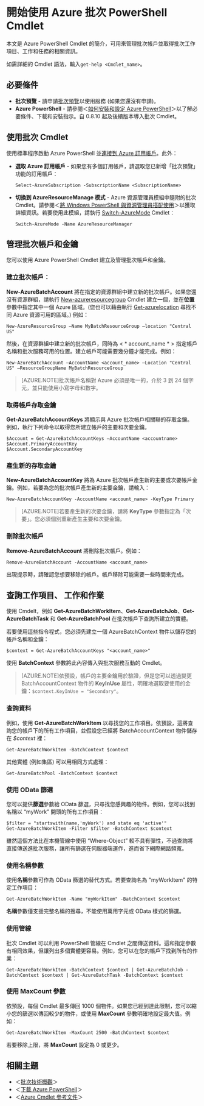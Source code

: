 <properties
	pageTitle="開始使用 Azure 批次 PowerShell Cmdlet"
	description="介紹用來管理 Azure 批次服務的 Azure PowerShell Cmdlet"
	services="batch"
	documentationCenter=""
	authors="dlepow"
	manager="timlt"
	editor="yidingz"/>

<tags
	ms.service="batch"
	ms.devlang="NA"
	ms.topic="article"
	ms.tgt_pltfrm="powershell"
	ms.workload="big-compute"
	ms.date="04/15/2015"
	ms.author="danlep"/>

# 開始使用 Azure 批次 PowerShell Cmdlet
本文是 Azure PowerShell Cmdlet 的簡介，可用來管理批次帳戶並取得批次工作項目、工作和任務的相關資訊。

如需詳細的 Cmdlet 語法，輸入```get-help <Cmdlet_name>```。


## 必要條件

* **批次預覽** - 請申請[批次預覽](https://account.windowsazure.com/PreviewFeatures)以使用服務 (如果您還沒有申請)。
* **Azure PowerShell** - 請參閱＜[如何安裝和設定 Azure PowerShell](../powershell-install-configure.md)＞以了解必要條件、下載和安裝指示。自 0.8.10 起及後續版本導入批次 Cmdlet。

## 使用批次 Cmdlet

使用標準程序啟動 Azure PowerShell 並[連接到 Azure 訂用帳戶](../powershell-install-configure.md#Connect)。此外：

* **選取 Azure 訂用帳戶** - 如果您有多個訂用帳戶，請選取您已新增「批次預覽」功能的訂用帳戶：

    ```
    Select-AzureSubscription -SubscriptionName <SubscriptionName>
    ```

* **切換到 AzureResourceManage 模式** - Azure 資源管理員模組中隨附的批次 Cmdlet。請參閱＜[將 Windows PowerShell 與資源管理員搭配使用](../powershell-azure-resource-manager.md)＞以獲取詳細資訊。若要使用此模組，請執行 [Switch-AzureMode](https://msdn.microsoft.com/library/dn722470.aspx) Cmdlet：

    ```
    Switch-AzureMode -Name AzureResourceManager
    ```

## 管理批次帳戶和金鑰

您可以使用 Azure PowerShell Cmdlet 建立及管理批次帳戶和金鑰。

### 建立批次帳戶：

**New-AzureBatchAccount** 將在指定的資源群組中建立新的批次帳戶。如果您還沒有資源群組，請執行 [New-azureresourcegroup](https://msdn.microsoft.com/library/dn654594.aspx) Cmdlet 建立一個，並在**位置** 參數中指定其中一個 Azure 區域。(您也可以藉由執行 [Get-azurelocation](https://msdn.microsoft.com/library/dn654582.aspx) 尋找不同 Azure 資源可用的區域。) 例如：

```
New-AzureResourceGroup –Name MyBatchResourceGroup –location "Central US"
```

然後，在資源群組中建立新的批次帳戶，同時為 < * account_name * > 指定帳戶名稱和批次服務可用的位置。建立帳戶可能需要幾分鐘才能完成。例如：

```
New-AzureBatchAccount –AccountName <account_name> –Location "Central US" –ResourceGroupName MyBatchResourceGroup
```

> [AZURE.NOTE]批次帳戶名稱對 Azure 必須是唯一的，介於 3 到 24 個字元，並只能使用小寫字母和數字。

### 取得帳戶存取金鑰
**Get-AzureBatchAccountKeys** 將顯示與 Azure 批次帳戶相關聯的存取金鑰。例如，執行下列命令以取得您所建立帳戶的主要和次要金鑰。

```
$Account = Get-AzureBatchAccountKeys –AccountName <accountname>
$Account.PrimaryAccountKey
$Account.SecondaryAccountKey
```

### 產生新的存取金鑰
**New-AzureBatchAccountKey** 將為 Azure 批次帳戶產生新的主要或次要帳戶金鑰。例如，若要為您的批次帳戶產生新的主要金鑰，請輸入：

```
New-AzureBatchAccountKey -AccountName <account_name> -KeyType Primary
```

> [AZURE.NOTE]若要產生新的次要金鑰，請將 **KeyType** 參數指定為「次要」。您必須個別重新產生主要和次要金鑰。

### 刪除批次帳戶
**Remove-AzureBatchAccount** 將刪除批次帳戶。例如：

```
Remove-AzureBatchAccount -AccountName <account_name>
```

出現提示時，請確認您想要移除的帳戶。帳戶移除可能需要一些時間來完成。

## 查詢工作項目、 工作和作業

使用 Cmdelt，例如 **Get-AzureBatchWorkItem**、**Get-AzureBatchJob**、**Get-AzureBatchTask** 和 **Get-AzureBatchPool** 在批次帳戶下查詢所建立的實體。

若要使用這些指令程式，您必須先建立一個 AzureBatchContext 物件以儲存您的帳戶名稱和金鑰：

```
$context = Get-AzureBatchAccountKeys "<account_name>"
```

使用 **BatchContext** 參數將此內容傳入與批次服務互動的 Cmdlet。

> [AZURE.NOTE]依預設，帳戶的主要金鑰用於驗證，但是您可以透過變更 BatchAccountContext 物件的 **KeyInUse** 屬性，明確地選取要使用的金鑰：```$context.KeyInUse = "Secondary"```。


### 查詢資料

例如，使用 **Get-AzureBatchWorkItem** 以尋找您的工作項目。依預設，這將查詢您的帳戶下的所有工作項目，並假設您已經將 BatchAccountContext 物件儲存在 *$context* 裡：

```
Get-AzureBatchWorkItem -BatchContext $context
```

其他實體 (例如集區) 可以用相同方式處理：

```
Get-AzureBatchPool -BatchContext $context
```
### 使用 OData 篩選

您可以提供**篩選**參數給 OData 篩選，只尋找您感興趣的物件。例如，您可以找到名稱以 “myWork” 開頭的所有工作項目：

```
$filter = "startswith(name,'myWork') and state eq 'active'" 
Get-AzureBatchWorkItem -Filter $filter -BatchContext $context
``` 

雖然這個方法比在本機管線中使用 “Where-Object” 較不具有彈性，不過查詢將直接傳送進批次服務，讓所有篩選在伺服器端運作，進而省下網際網路頻寬。

### 使用名稱參數

使用**名稱**參數可作為 OData 篩選的替代方式。若要查詢名為 "myWorkItem" 的特定工作項目：

``` 
Get-AzureBatchWorkItem -Name "myWorkItem" -BatchContext $context 

```
**名稱**參數僅支援完整名稱的搜尋，不能使用萬用字元或 OData 樣式的篩選。

### 使用管線

批次 Cmdlet 可以利用 PowerShell 管線在 Cmdlet 之間傳送資料。這和指定參數有相同效果，但讓列出多個實體更容易。例如，您可以在您的帳戶下找到所有的作業：

```
Get-AzureBatchWorkItem -BatchContext $context | Get-AzureBatchJob -BatchContext $context | Get-AzureBatchTask -BatchContext $context 
```

### 使用 MaxCount 參數

依預設，每個 Cmdlet 最多傳回 1000 個物件。如果您已經到達此限制，您可以縮小您的篩選以傳回較少的物件，或使用 **MaxCount** 參數明確地設定最大值。例如：

```
Get-AzureBatchWorkItem -MaxCount 2500 -BatchContext $context 

```

若要移除上限，將 **MaxCount** 設定為 0 或更少。

## 相關主題
* ＜[批次技術概觀](batch-technical-overview.md)＞
* ＜[下載 Azure PowerShell](http://go.microsoft.com/p/?linkid=9811175)＞
* ＜[Azure Cmdlet 參考文件](https://msdn.microsoft.com/library/jj554330.aspx)＞

<!---HONumber=GIT-SubDir-->